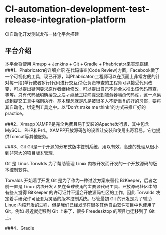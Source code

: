 # CI-automation-development-test-release-integration-platform
CI自动化开发测试发布一体化平台搭建
## 平台介绍
本平台将使用 Xmapp + Jenkins + Git + Gradle + Phabricator来实现搭建.
###1、Phabricator的详细介绍
在代码审查(Code Review)方面，Facebook做了一个可视化的工具，现已开源，叫Phabricator;工程师可以在页面上非常方便的针对每一段(单行或者多行)代码进行交互讨论;负责审查的工程师可以接受代码改变，可以提出疑问要求原作者继续修改，可以提出自己不适合以推出该代码审查，等等。只有代码被明确接受之后才能被工程师提交到服务器端的代码库，这一点集成到提交工具中强制执行。基本理念就是凡是被很多人不断重复的好的习惯，要将其自动化，绑定到工具之中。以“Don’t make me think”的方式来推广好的practice。

###2、Xmapp
XAMPP是完全免费且易于安装的Apache发行版，其中包含MySQL、PHP和Perl。XAMPP开放源码包的设置让安装和使用出奇容易。它也提供Tomcat等其他服务。

###3、Git
Git是一个开源的分布式版本控制系统，用以有效、高速的处理从很小到非常大的项目版本管理.
    
Git 是 Linus Torvalds 为了帮助管理 Linux 内核开发而开发的一个开放源码的版本控制软件。
    
Torvalds 开始着手开发 Git 是为了作为一种过渡方案来替代 BitKeeper，后者之前一直是 Linux 内核开发人员在全球使用的主要源代码工具。开放源码社区中的有些人觉得 BitKeeper 的许可证并不适合开放源码社区的工作，因此 Torvalds 决定着手研究许可证更为灵活的版本控制系统。尽管最初 Git 的开发是为了辅助 Linux 内核开发的过程，但是我们已经发现在很多其他自由软件项目中也使用了 Git。例如 最近就迁移到 Git 上来了，很多 Freedesktop 的项目也迁移到了 Git 上。

###4、Gradle
